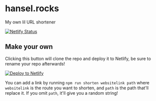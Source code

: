 # hansel.rocks

My own lil URL shortener

[![Netlify Status](https://api.netlify.com/api/v1/badges/97d21626-4a0e-4a5b-b658-9f559133e4aa/deploy-status)](https://app.netlify.com/sites/hansel-rocks/deploys)

## Make your own

Clicking this button will clone the repo and deploy it to Netlify, be sure to rename your repo afterwards!

[![Deploy to Netlify](https://www.netlify.com/img/deploy/button.svg)](https://app.netlify.com/start/deploy?repository=https://github.com/darkmastermindz/hansel.rocks&utm_source=github&utm_medium=shortener-cs&utm_campaign=devex)

You can add a link by running `npm run shorten websitelink path` where `websitelink` is the route you want to shorten, and `path` is the path that'll replace it. If you omit `path`, it'll give you a random string!
